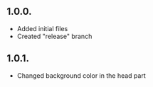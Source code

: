 ## 1.0.0.
+ Added initial files
+ Created "release" branch

## 1.0.1.
+ Changed background color in the head part